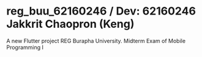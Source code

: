 # reg_buu_62160246 / Dev: 62160246 Jakkrit Chaopron (Keng)

A new Flutter project REG Burapha University.
Midterm Exam of Mobile Programming I
